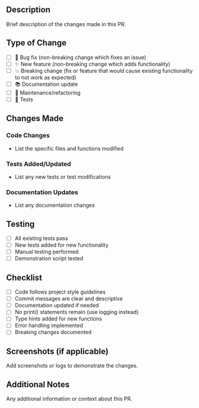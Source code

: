 ## Description
Brief description of the changes made in this PR.

## Type of Change
- [ ] 🐛 Bug fix (non-breaking change which fixes an issue)
- [ ] ✨ New feature (non-breaking change which adds functionality)
- [ ] 💥 Breaking change (fix or feature that would cause existing functionality to not work as expected)
- [ ] 📚 Documentation update
- [ ] 🔧 Maintenance/refactoring
- [ ] 🧪 Tests

## Changes Made
### Code Changes
- List the specific files and functions modified

### Tests Added/Updated
- List any new tests or test modifications

### Documentation Updates
- List any documentation changes

## Testing
- [ ] All existing tests pass
- [ ] New tests added for new functionality
- [ ] Manual testing performed
- [ ] Demonstration script tested

## Checklist
- [ ] Code follows project style guidelines
- [ ] Commit messages are clear and descriptive
- [ ] Documentation updated if needed
- [ ] No print() statements remain (use logging instead)
- [ ] Type hints added for new functions
- [ ] Error handling implemented
- [ ] Breaking changes documented

## Screenshots (if applicable)
Add screenshots or logs to demonstrate the changes.

## Additional Notes
Any additional information or context about this PR.
